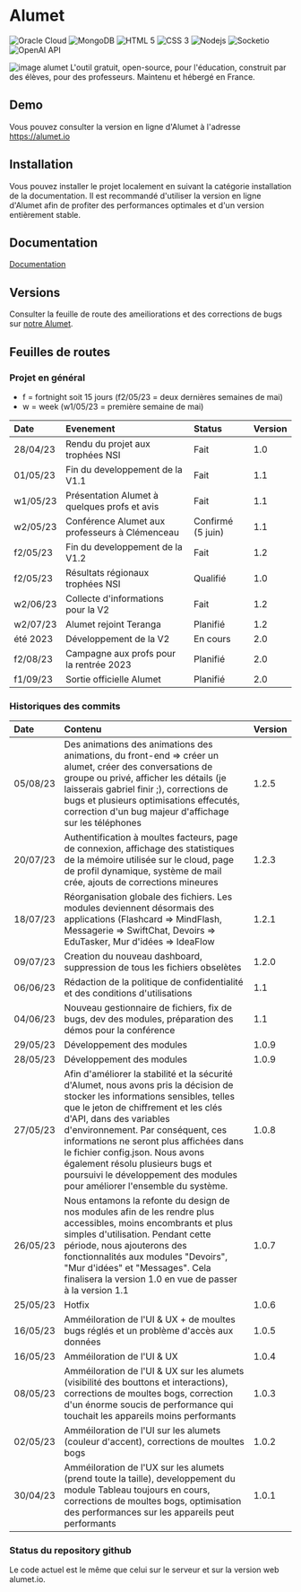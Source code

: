 # Alumet

<div>
  <img href="https://www.oracle.com/fr/cloud/" alt="Oracle Cloud" src="https://img.shields.io/badge/Oracle-F80000?style=for-the-badge&logo=Oracle&logoColor=white">
  <img href="https://www.mongodb.com/" alt="MongoDB" src="https://img.shields.io/badge/MongoDB-4EA94B?style=for-the-badge&logo=mongodb&logoColor=white">
  <img alt="HTML 5" src="https://img.shields.io/badge/-HTML5-F06529?logo=html5&logoColor=FFFFFF&style=for-the-badge">
  <img alt="CSS 3" src="https://img.shields.io/badge/-CSS%203-2965f1?logo=css3&logoColor=FFFFFF&style=for-the-badge">
  <img alt="Nodejs" src="https://img.shields.io/badge/Node.js-339933?style=for-the-badge&logo=nodedotjs&logoColor=white">
  <img alt="Socketio" src="https://img.shields.io/badge/Socket.io-010101?&style=for-the-badge&logo=Socket.io&logoColor=white">
  <img href="https://openai.com/" alt="OpenAI API" src="https://img.shields.io/badge/-OPENAI%20API-1ea47f?logo=openai&logoColor=FFFFFF&style=for-the-badge">
</div>

![image alumet](https://i.imgur.com/M5eR3qC.png)
L'outil gratuit, open-source, pour l'éducation, construit par des élèves, pour des professeurs. Maintenu et hébergé en France.

## Demo

Vous pouvez consulter la version en ligne d'Alumet à l'adresse https://alumet.io

## Installation

Vous pouvez installer le projet localement en suivant la catégorie installation de la documentation.
Il est recommandé d'utiliser la version en ligne d'Alumet afin de profiter des performances optimales et d'un version entièrement stable.

## Documentation

[Documentation](https://doc.alumet.io/)

## Versions

Consulter la feuille de route des ameiliorations et des corrections de bugs sur [notre Alumet](https://www.alumet.io/portal/644ceac3a200f23b168d6635).

## Feuilles de routes

### Projet en général

-   f = fortnight soit 15 jours (f2/05/23 = deux dernières semaines de mai)
-   w = week (w1/05/23 = première semaine de mai)

| Date     | Evenement                                      | Status            | Version |
| :------- | :--------------------------------------------- | :---------------- | :------ |
| 28/04/23 | Rendu du projet aux trophées NSI               | Fait              | 1.0     |
| 01/05/23 | Fin du developpement de la V1.1                | Fait              | 1.1     |
| w1/05/23 | Présentation Alumet à quelques profs et avis   | Fait              | 1.1     |
| w2/05/23 | Conférence Alumet aux professeurs à Clémenceau | Confirmé (5 juin) | 1.1     |
| f2/05/23 | Fin du developpement de la V1.2                | Fait              | 1.2     |
| f2/05/23 | Résultats régionaux trophées NSI               | Qualifié          | 1.0     |
| w2/06/23 | Collecte d'informations pour la V2             | Fait              | 1.2     |
| w2/07/23 | Alumet rejoint Teranga                         | Planifié          | 1.2     |
| été 2023 | Développement de la V2                         | En cours          | 2.0     |
| f2/08/23 | Campagne aux profs pour la rentrée 2023        | Planifié          | 2.0     |
| f1/09/23 | Sortie officielle Alumet                       | Planifié          | 2.0     |

### Historiques des commits

| Date     | Contenu                                                                                                                                                                                                                                                                                                                                                                                                                               | Version |
| :------- | :------------------------------------------------------------------------------------------------------------------------------------------------------------------------------------------------------------------------------------------------------------------------------------------------------------------------------------------------------------------------------------------------------------------------------------ | :------ |
| 05/08/23 | Des animations des animations des animations, du front-end => créer un alumet, créer des conversations de groupe ou privé, afficher les détails (je laisserais gabriel finir ;), corrections de bugs et plusieurs optimisations effecutés, correction d'un bug majeur d'affichage sur les téléphones                                                                                                                                  | 1.2.5   |
| 20/07/23 | Authentification à moultes facteurs, page de connexion, affichage des statistiques de la mémoire utilisée sur le cloud, page de profil dynamique, système de mail crée, ajouts de corrections mineures                                                                                                                                                                                                                                | 1.2.3   |
| 18/07/23 | Réorganisation globale des fichiers. Les modules deviennent désormais des applications (Flashcard => MindFlash, Messagerie => SwiftChat, Devoirs => EduTasker, Mur d'idées => IdeaFlow                                                                                                                                                                                                                                                | 1.2.1   |
| 09/07/23 | Creation du nouveau dashboard, suppression de tous les fichiers obselètes                                                                                                                                                                                                                                                                                                                                                             | 1.2.0   |
| 06/06/23 | Rédaction de la politique de confidentialité et des conditions d'utilisations                                                                                                                                                                                                                                                                                                                                                         | 1.1     |
| 04/06/23 | Nouveau gestionnaire de fichiers, fix de bugs, dev des modules, préparation des démos pour la conférence                                                                                                                                                                                                                                                                                                                              | 1.1     |
| 29/05/23 | Développement des modules                                                                                                                                                                                                                                                                                                                                                                                                             | 1.0.9   |
| 28/05/23 | Développement des modules                                                                                                                                                                                                                                                                                                                                                                                                             | 1.0.9   |
| 27/05/23 | Afin d'améliorer la stabilité et la sécurité d'Alumet, nous avons pris la décision de stocker les informations sensibles, telles que le jeton de chiffrement et les clés d'API, dans des variables d'environnement. Par conséquent, ces informations ne seront plus affichées dans le fichier config.json. Nous avons également résolu plusieurs bugs et poursuivi le développement des modules pour améliorer l'ensemble du système. | 1.0.8   |
| 26/05/23 | Nous entamons la refonte du design de nos modules afin de les rendre plus accessibles, moins encombrants et plus simples d'utilisation. Pendant cette période, nous ajouterons des fonctionnalités aux modules "Devoirs", "Mur d'idées" et "Messages". Cela finalisera la version 1.0 en vue de passer à la version 1.1                                                                                                               | 1.0.7   |
| 25/05/23 | Hotfix                                                                                                                                                                                                                                                                                                                                                                                                                                | 1.0.6   |
| 16/05/23 | Amméiloration de l'UI & UX + de moultes bugs réglés et un problème d'accès aux données                                                                                                                                                                                                                                                                                                                                                | 1.0.5   |
| 16/05/23 | Amméiloration de l'UI & UX                                                                                                                                                                                                                                                                                                                                                                                                            | 1.0.4   |
| 08/05/23 | Amméiloration de l'UI & UX sur les alumets (visibilité des bouttons et interactions), corrections de moultes bogs, correction d'un énorme soucis de performance qui touchait les appareils moins performants                                                                                                                                                                                                                          | 1.0.3   |
| 02/05/23 | Amméiloration de l'UI sur les alumets (couleur d'accent), corrections de moultes bogs                                                                                                                                                                                                                                                                                                                                                 | 1.0.2   |
| 30/04/23 | Amméiloration de l'UX sur les alumets (prend toute la taille), developpement du module Tableau toujours en cours, corrections de moultes bogs, optimisation des performances sur les appareils peut performants                                                                                                                                                                                                                       | 1.0.1   |

### Status du repository github

Le code actuel est le même que celui sur le serveur et sur la version web alumet.io.

